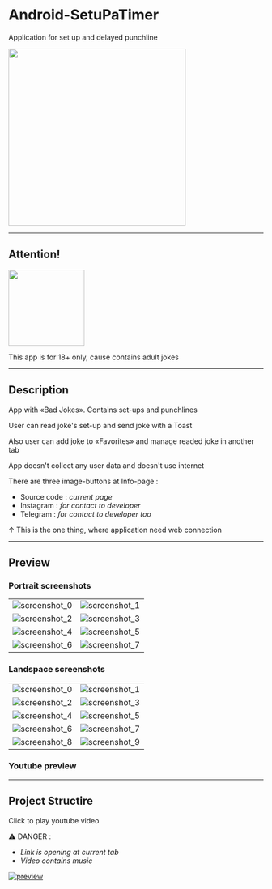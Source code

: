 # Android-SetuPaTimer

Application for set up and delayed punchline

<img src="https://github.com/andybeardness/Android-SetuPaTimer/blob/main/imgs/app_icon.png" height="350">

----

## Attention!

<img src="https://github.com/andybeardness/Android-SetuPaTimer/blob/main/imgs/18plus.png" height="150">

This app is for 18+ only, cause contains adult jokes

----

## Description

App with «Bad Jokes». Contains set-ups and punchlines

User can read joke's set-up and send joke with a Toast

Also user can add joke to «Favorites» and manage readed joke in another tab

App doesn't collect any user data and doesn't use internet

There are three image-buttons at Info-page :

- Source code : _current page_
- Instagram : _for contact to developer_
- Telegram : _for contact to developer too_

↑ This is the one thing, where application need web connection

----

## Preview

### Portrait screenshots

|   |   |
| - | - |
| ![screenshot_0](https://github.com/andybeardness/Android-SetuPaTimer/blob/main/imgs/ss_portrait/0.png) | ![screenshot_1](https://github.com/andybeardness/Android-SetuPaTimer/blob/main/imgs/ss_portrait/1.png) |
| ![screenshot_2](https://github.com/andybeardness/Android-SetuPaTimer/blob/main/imgs/ss_portrait/2.png) | ![screenshot_3](https://github.com/andybeardness/Android-SetuPaTimer/blob/main/imgs/ss_portrait/3.png) |
| ![screenshot_4](https://github.com/andybeardness/Android-SetuPaTimer/blob/main/imgs/ss_portrait/4.png) | ![screenshot_5](https://github.com/andybeardness/Android-SetuPaTimer/blob/main/imgs/ss_portrait/5.png) |
| ![screenshot_6](https://github.com/andybeardness/Android-SetuPaTimer/blob/main/imgs/ss_portrait/6.png) | ![screenshot_7](https://github.com/andybeardness/Android-SetuPaTimer/blob/main/imgs/ss_portrait/7.png) |

### Landspace screenshots

|   |   |
| - | - |
| ![screenshot_0](https://github.com/andybeardness/Android-SetuPaTimer/blob/main/imgs/ss_land/0.png) | ![screenshot_1](https://github.com/andybeardness/Android-SetuPaTimer/blob/main/imgs/ss_land/1.png) |
| ![screenshot_2](https://github.com/andybeardness/Android-SetuPaTimer/blob/main/imgs/ss_land/2.png) | ![screenshot_3](https://github.com/andybeardness/Android-SetuPaTimer/blob/main/imgs/ss_land/3.png) |
| ![screenshot_4](https://github.com/andybeardness/Android-SetuPaTimer/blob/main/imgs/ss_land/4.png) | ![screenshot_5](https://github.com/andybeardness/Android-SetuPaTimer/blob/main/imgs/ss_land/5.png) |
| ![screenshot_6](https://github.com/andybeardness/Android-SetuPaTimer/blob/main/imgs/ss_land/6.png) | ![screenshot_7](https://github.com/andybeardness/Android-SetuPaTimer/blob/main/imgs/ss_land/7.png) |
| ![screenshot_8](https://github.com/andybeardness/Android-SetuPaTimer/blob/main/imgs/ss_land/8.png) | ![screenshot_9](https://github.com/andybeardness/Android-SetuPaTimer/blob/main/imgs/ss_land/9.png) |

### Youtube preview

----

## Project Structire

Click to play youtube video

⚠️ DANGER :

- _Link is opening at current tab_ 
- _Video contains music_

[![preview](https://raw.githubusercontent.com/andybeardness/Android-SetuPaTimer/main/imgs/youtube_preview.png)](https://www.youtube.com/watch?v=T_0nY_sfZLY "https://raw.githubusercontent.com/andybeardness/Android-SetuPaTimer/main/imgs/youtube_preview.png")


